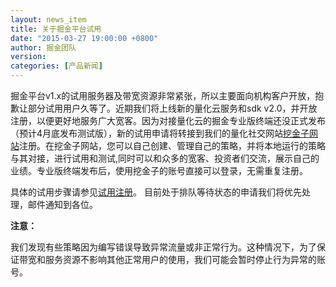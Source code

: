 ```yaml
---
layout: news_item
title: 关于掘金平台试用  
date: "2015-03-27 19:00:00 +0800"
author: 掘金团队
version: 
categories: [产品新闻]
---
```


掘金平台v1.x的试用服务器及带宽资源非常紧张，所以主要面向机构客户开放，抱歉让部分试用用户久等了。近期我们将上线新的量化云服务和sdk v2.0，并开放注册，以便更好地服务广大宽客。因为对接量化云的掘金专业版终端还没正式发布（预计4月底发布测试版），新的试用申请将转接到我们的量化社交网站[挖金子网站](http://www.wajinzi.me/)注册。在挖金子网站，您可以自己创建、管理自己的策略，并将本地运行的策略与其对接，进行试用和测试,同时可以和众多的宽客、投资者们交流，展示自己的业绩。专业版终端发布后，使用挖金子的账号直接可以登录，无需重复注册。

具体的试用步骤请参见[试用注册](/site/docs/work_with_wjz/)。 目前处于排队等待状态的申请我们将优先处理，邮件通知到各位。

**注意：**

我们发现有些策略因为编写错误导致异常流量或非正常行为。这种情况下，为了保证带宽和服务资源不影响其他正常用户的使用，我们可能会暂时停止行为异常的账号。

